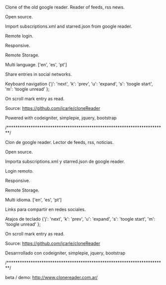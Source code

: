 Clone of the old google reader. Reader of feeds, rss news.

Open source.

Import subscriptions.xml and starred.json from google reader.

Remote login.

Responsive.

Remote Storage.

Multi language. ['en', 'es', 'pt']

Share entries in social networks.

Keyboard navigation {'j': 'next', 'k': 'prev', 'u': 'expand', 's': 'toogle start', 'm': 'toogle unread' };

On scroll mark entry as read.

Source: https://github.com/jcarle/cloneReader

Powered with codeigniter, simplepie, jquery, bootstrap 


/*************************************************************************/

Clon de google reader. Lector de feeds, rss, noticias.

Open source.

Importa subscriptions.xml y starred.json de google reader.

Login remoto.

Responsive.

Remote Storage.

Multi idioma. ['en', 'es', 'pt']

Links para compartir en redes sociales.

Atajos de teclado  {'j': 'next', 'k': 'prev', 'u': 'expand', 's': 'toogle start', 'm': 'toogle unread' };

On scroll mark entry as read.

Source: https://github.com/jcarle/cloneReader


Desarrrollado con codeigniter, simplepie, jquery, bootstrap

/*************************************************************************/

beta / demo: http://www.clonereader.com.ar/
